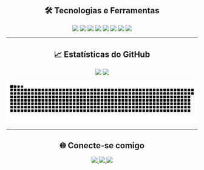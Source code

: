 <div align="center">

 ## 🛠️ Tecnologias e Ferramentas
</div>

<div align="center">
  <img src="https://cdn.jsdelivr.net/gh/devicons/devicon/icons/nodejs/nodejs-original.svg" width="40" />
  <img src="https://cdn.jsdelivr.net/gh/devicons/devicon/icons/typescript/typescript-original.svg" width="40" />
  <img src="https://cdn.jsdelivr.net/gh/devicons/devicon/icons/javascript/javascript-original.svg" width="40" />
 <img src="https://cdn.jsdelivr.net/gh/devicons/devicon/icons/vuejs/vuejs-original.svg" width="40" />
  <img src="https://cdn.jsdelivr.net/gh/devicons/devicon/icons/python/python-original.svg" width="40" />
  <img src="https://cdn.jsdelivr.net/gh/devicons/devicon/icons/html5/html5-original.svg" width="40" />
  <img src="https://cdn.jsdelivr.net/gh/devicons/devicon/icons/css3/css3-original.svg" width="40" />
  <img src="https://cdn.jsdelivr.net/gh/devicons/devicon/icons/git/git-original.svg" width="40" />
</div>

---

<div align="center">

## 📈 Estatísticas do GitHub
</div>

<p align="center">
  <img src="https://github-readme-stats.vercel.app/api?username=Psiconaut4&show_icons=true&theme=radical" height="150"/>
  <img src="https://github-readme-stats.vercel.app/api/top-langs/?username=Psiconaut4&layout=compact&theme=radical" height="150"/>
</p>

![snake gif](https://github.com/Psiconaut4/Psiconaut4/blob/main/dist/github-contribution-grid-snake-dark.svg)


---
<div align="center">

## 🌐 Conecte-se comigo
</div>

<p align="center">
  <a href="https://www.linkedin.com/in/nathan-g-farias/" target="_blank">
    <img src="https://img.shields.io/badge/LinkedIn-0077B5?style=for-the-badge&logo=linkedin&logoColor=white"/>
  </a>
  <a href="mailto:psiconaut4tech@gmail.com">
    <img src="https://img.shields.io/badge/Email-D14836?style=for-the-badge&logo=gmail&logoColor=white"/>
  </a>
  <a href="https://psiconaut4.com.br" target="_blank">
    <img src="https://img.shields.io/badge/Portfólio-FF5722?style=for-the-badge&logo=Firefox&logoColor=white"/>
  </a>
</p>
